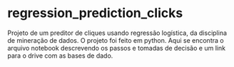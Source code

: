 # regression_prediction_clicks
Projeto de um preditor de cliques usando regressão logística, da disciplina de mineração de dados.
O projeto foi feito em python.
Aqui se encontra o arquivo notebook descrevendo os passos e tomadas de decisão e um link para o drive com as bases de dado.
 
